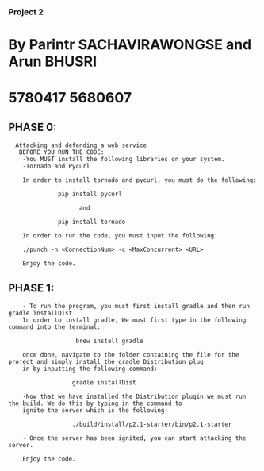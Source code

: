 ### Project 2 


# By Parintr SACHAVIRAWONGSE and Arun BHUSRI 
#          5780417               5680607




## PHASE 0:
      
      Attacking and defending a web service
       BEFORE YOU RUN THE CODE:
        -You MUST install the following libraries on your system.
        -Tornado and Pycurl

        In order to install tornado and pycurl, you must do the following:

                  pip install pycurl

                        and
                        
                  pip install tornado

        In order to run the code, you must input the following:

        ./punch -n <ConnectionNum> -c <MaxConcurrent> <URL>

        Enjoy the code.

## PHASE 1:
        
        
        - To run the program, you must first install gradle and then run gradle installDist
        In order to install gradle, We must first type in the following command into the terminal:

                       brew install gradle

        once done, navigate to the folder containing the file for the project and simply install the gradle Distribution plug 
        in by inputting the following command:

                      gradle installDist

        -Now that we have installed the Distribution plugin we must run the build. We do this by typing in the command to 
        ignite the server which is the following:

                      ./build/install/p2.1-starter/bin/p2.1-starter

        - Once the server has been ignited, you can start attacking the server.

        Enjoy the code.
